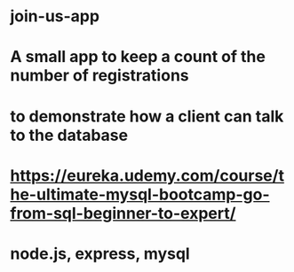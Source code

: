 # join-us-app

# A small app to keep a count of the number of registrations
# to demonstrate how a client can talk to the database 
# https://eureka.udemy.com/course/the-ultimate-mysql-bootcamp-go-from-sql-beginner-to-expert/
# node.js, express, mysql
